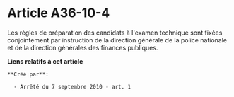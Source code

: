 # Article A36-10-4

Les règles de préparation des candidats à l'examen technique sont fixées conjointement par instruction de la direction
générale de la police nationale et de la direction générales des finances publiques.

**Liens relatifs à cet article**

	**Créé par**:

	  - Arrêté du 7 septembre 2010 - art. 1
